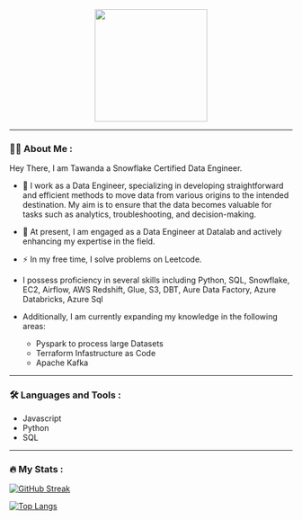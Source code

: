 <div id="header" align="center">
  <img src="https://media.giphy.com/media/vLlpbDafjgHystuJ0a/giphy.gif" width="200" />
</div>

---

### :man_technologist: About Me :

Hey There, I am Tawanda a Snowflake Certified Data Engineer.

- :telescope: I work as a Data Engineer, specializing in developing straightforward and efficient methods to move data from various origins to the intended destination. My aim is to ensure that the data becomes valuable for tasks such as analytics, troubleshooting, and decision-making.

- :seedling: At present, I am engaged as a Data Engineer at Datalab and actively enhancing my expertise in the field.

- :zap: In my free time, I solve problems on Leetcode.
- I possess proficiency in several skills including Python, SQL, Snowflake, EC2, Airflow, AWS Redshift, Glue, S3, DBT, Aure Data Factory, Azure Databricks, Azure 
  Sql

- Additionally, I am currently expanding my knowledge in the following areas:

   - Pyspark to process large Datasets
   - Terraform Infastructure as Code
   - Apache Kafka 

---

### :hammer_and_wrench: Languages and Tools :
- Javascript
- Python
- SQL

---

### :fire: My Stats :
[![GitHub Streak](http://github-readme-streak-stats.herokuapp.com?user=tawandalloyd&theme=dracula&hide_border=true&date_format=M%20j%5B%2C%20Y%5D&mode=weekly)](https://git.io/streak-stats)

[![Top Langs](https://github-readme-stats.vercel.app/api/top-langs/?username=tawandalloyd&layout=compact&theme=vision-friendly-dark)](https://github.com/anuraghazra/github-readme-stats)

<!--
**tawandalloyd/tawandalloyd** is a ✨ _special_ ✨ repository because its `README.md` (this file) appears on your GitHub profile.
### Hi there 👋
Here are some ideas to get you started:

- 🔭 I’m currently working on ...
- 🌱 I’m currently learning ...
- 👯 I’m looking to collaborate on ...
- 🤔 I’m looking for help with ...
- 💬 Ask me about ...
- 📫 How to reach me: ...
- 😄 Pronouns: ...
- ⚡ Fun fact: ...

<div align="center">
  <img src="https://media.giphy.com/media/dWesBcTLavkZuG35MI/giphy.gif" width="600" height="300"/>
</div>

---
-->
